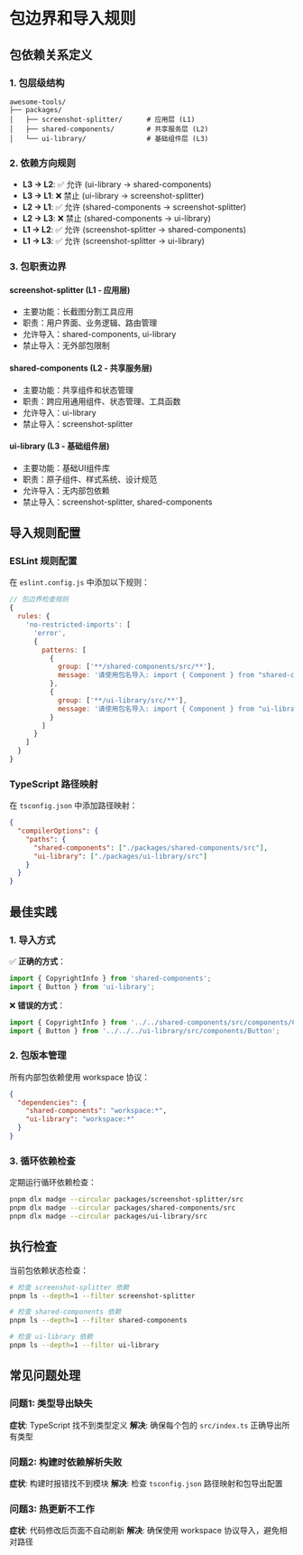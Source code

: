 # 包边界和导入规则

## 包依赖关系定义

### 1. 包层级结构

```
awesome-tools/
├── packages/
│   ├── screenshot-splitter/      # 应用层 (L1)
│   ├── shared-components/        # 共享服务层 (L2)  
│   └── ui-library/               # 基础组件层 (L3)
```

### 2. 依赖方向规则

- **L3 → L2**: ✅ 允许 (ui-library → shared-components)
- **L3 → L1**: ❌ 禁止 (ui-library → screenshot-splitter)
- **L2 → L1**: ✅ 允许 (shared-components → screenshot-splitter)
- **L2 → L3**: ❌ 禁止 (shared-components → ui-library)
- **L1 → L2**: ✅ 允许 (screenshot-splitter → shared-components)
- **L1 → L3**: ✅ 允许 (screenshot-splitter → ui-library)

### 3. 包职责边界

#### screenshot-splitter (L1 - 应用层)
- 主要功能：长截图分割工具应用
- 职责：用户界面、业务逻辑、路由管理
- 允许导入：shared-components, ui-library
- 禁止导入：无外部包限制

#### shared-components (L2 - 共享服务层)
- 主要功能：共享组件和状态管理
- 职责：跨应用通用组件、状态管理、工具函数
- 允许导入：ui-library
- 禁止导入：screenshot-splitter

#### ui-library (L3 - 基础组件层)
- 主要功能：基础UI组件库
- 职责：原子组件、样式系统、设计规范
- 允许导入：无内部包依赖
- 禁止导入：screenshot-splitter, shared-components

## 导入规则配置

### ESLint 规则配置

在 `eslint.config.js` 中添加以下规则：

```javascript
// 包边界检查规则
{
  rules: {
    'no-restricted-imports': [
      'error',
      {
        patterns: [
          {
            group: ['**/shared-components/src/**'],
            message: '请使用包名导入: import { Component } from "shared-components"'
          },
          {
            group: ['**/ui-library/src/**'], 
            message: '请使用包名导入: import { Component } from "ui-library"'
          }
        ]
      }
    ]
  }
}
```

### TypeScript 路径映射

在 `tsconfig.json` 中添加路径映射：

```json
{
  "compilerOptions": {
    "paths": {
      "shared-components": ["./packages/shared-components/src"],
      "ui-library": ["./packages/ui-library/src"]
    }
  }
}
```

## 最佳实践

### 1. 导入方式

✅ **正确的方式**：
```typescript
import { CopyrightInfo } from 'shared-components';
import { Button } from 'ui-library';
```

❌ **错误的方式**：
```typescript
import { CopyrightInfo } from '../../shared-components/src/components/CopyrightInfo';
import { Button } from '../../../ui-library/src/components/Button';
```

### 2. 包版本管理

所有内部包依赖使用 workspace 协议：

```json
{
  "dependencies": {
    "shared-components": "workspace:*",
    "ui-library": "workspace:*"
  }
}
```

### 3. 循环依赖检查

定期运行循环依赖检查：
```bash
pnpm dlx madge --circular packages/screenshot-splitter/src
pnpm dlx madge --circular packages/shared-components/src  
pnpm dlx madge --circular packages/ui-library/src
```

## 执行检查

当前包依赖状态检查：

```bash
# 检查 screenshot-splitter 依赖
pnpm ls --depth=1 --filter screenshot-splitter

# 检查 shared-components 依赖  
pnpm ls --depth=1 --filter shared-components

# 检查 ui-library 依赖
pnpm ls --depth=1 --filter ui-library
```

## 常见问题处理

### 问题1: 类型导出缺失
**症状**: TypeScript 找不到类型定义
**解决**: 确保每个包的 `src/index.ts` 正确导出所有类型

### 问题2: 构建时依赖解析失败  
**症状**: 构建时报错找不到模块
**解决**: 检查 `tsconfig.json` 路径映射和包导出配置

### 问题3: 热更新不工作
**症状**: 代码修改后页面不自动刷新
**解决**: 确保使用 workspace 协议导入，避免相对路径
